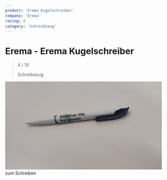```yaml
---
product: 'Erema Kugelschreiber'
company: 'Erema'
rating: 4
category: 'Schreibzeug'
---
```


# Erema - Erema Kugelschreiber
>
> 4 / 10
>
> Schreibzeug

![Erema Kugelschreiber](./assets/erema-erema-kugelschreiber-93c22477-9450-498e-9ab1-5e1091e21275.jpg)
zum Schreiben
